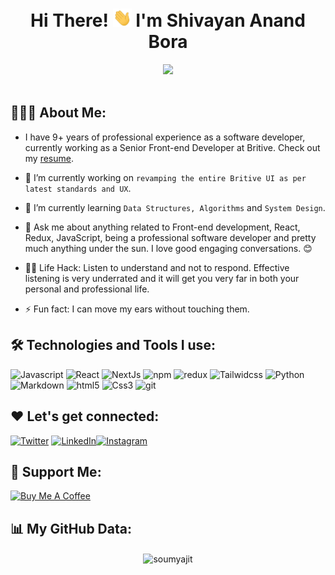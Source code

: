 <h1 align="center">Hi There! <img src="https://raw.githubusercontent.com/ABSphreak/ABSphreak/master/gifs/Hi.gif" width="30px"> I'm Shivayan Anand Bora</h1>

<!--
**shivayan-bora/shivayan-bora** is a ✨ _special_ ✨ repository because its `README.md` (this file) appears on your GitHub profile.
Here are some ideas to get you started: -->

<div align="center">
  <img src ="https://pbs.twimg.com/profile_banners/266143917/1614525436/1500x500" />
  
</div>
 
 <br/>

## 👨🏻‍💻 About Me:
- I have 9+ years of professional experience as a software developer, currently working as a Senior Front-end Developer at Britive. Check out my [resume](https://www.dropbox.com/s/t3f2c672ixagqq0/Shivayan%20Bora%20%7C%20Frontend%20React%20Developer%20%7C%209%20years.pdf?dl=0).

<!-- - 📚 You can visit my **[blog](https://shivayanbora.hashnode.dev/)** to read my latest blog posts. -->

- 🔭 I’m currently working on `revamping the entire Britive UI as per latest standards and UX`.

- 🌱 I’m currently learning `Data Structures, Algorithms` and `System Design`.

- 💬 Ask me about anything related to Front-end development, React, Redux, JavaScript, being a professional software developer and pretty much anything under the sun. I love good engaging conversations. 😊

- 👨‍💻 Life Hack: Listen to understand and not to respond. Effective listening is very underrated and it will get you very far in both your personal and professional life.

- ⚡ Fun fact: I can move my ears without touching them.

## 🛠️ Technologies and Tools I use:

<p>
<img alt="Javascript" src="https://img.shields.io/badge/JavaScript-323330?style=for-the-badge&logo=javascript&logoColor=F7DF1E"  height="25px"/>
<img alt="React" src="https://img.shields.io/badge/React-20232A?style=for-the-badge&logo=react&logoColor=61DAFB" height="25px"/>
<img alt="NextJs" src="https://img.shields.io/badge/Next-black?style=for-the-badge&logo=next.js&logoColor=white" height="25px"/>
<img alt="npm" src="https://img.shields.io/badge/NPM-%23000000.svg?style=for-the-badge&logo=npm&logoColor=white" height="25px"/>
<img alt="redux" src="https://img.shields.io/badge/-Redux-764ABC?style=flat-square&logo=redux&logoColor=white" height="25px"/>
<img alt="Tailwidcss" src="https://img.shields.io/badge/Tailwind_CSS-38B2AC?style=for-the-badge&logo=tailwind-css&logoColor=white" height="25px"/>
<img alt="Python" src="https://img.shields.io/badge/Python-14354C?style=for-the-badge&logo=python&logoColor=white" height="25px"/>
<img alt="Markdown" src="https://img.shields.io/badge/Markdown-000000?style=for-the-badge&logo=markdown&logoColor=white"  height="25px"/>
<img alt="html5" src="https://img.shields.io/badge/HTML5-E34F26?style=for-the-badge&logo=html5&logoColor=white" height="25px"/>
<img alt="Css3" src="https://img.shields.io/badge/CSS3-1572B6?style=for-the-badge&logo=css3&logoColor=white" height="25px"/>
<img alt="git" src="https://img.shields.io/badge/-Git-F05032?style=flat-square&logo=git&logoColor=white" height="25px"/>
</p>

## ❤️ Let's get connected:

<p><a href="https://twitter.com/shivayanbora" target="_blank"><img alt="Twitter" src="https://img.shields.io/badge/twitter-%231DA1F2.svg?&style=for-the-badge&logo=twitter&logoColor=white"  height="30px"/></a> <a href="https://www.linkedin.com/in/shivayan-bora/" target="_blank"><img alt="LinkedIn" src="https://img.shields.io/badge/linkedin-%230077B5.svg?&style=for-the-badge&logo=linkedin&logoColor=white"  height="30px"/></a><a href="https://www.instagram.com/shivayanbora/" target="_blank"><img alt="Instagram" src="https://img.shields.io/badge/Instagram-E4405F?style=for-the-badge&logo=instagram&logoColor=white"  height="30px"/></a>
</p>

## 🤝 Support Me:

<a href="https://www.buymeacoffee.com/borashivayQ" target="_blank"><img src="https://cdn.buymeacoffee.com/buttons/v2/default-violet.png" alt="Buy Me A Coffee" height="60px" width="200px"></a>

## 📊 My GitHub Data:

<div align="center">
<!--   <img align="center" src="https://github-readme-stats.anuraghazra1.vercel.app/api?username=shivayan-bora&show_icons=true" /> -->
  <img align="center" src="https://github-readme-streak-stats.herokuapp.com/?user=shivayan-bora&" alt="soumyajit" />
</div>
